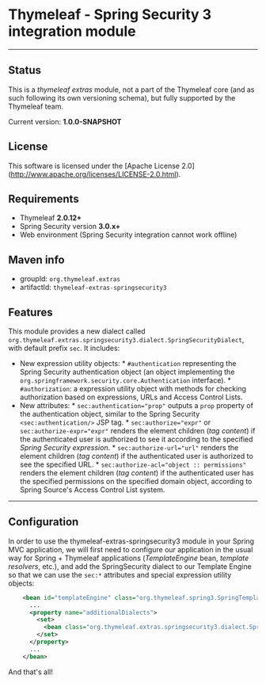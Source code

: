
Thymeleaf - Spring Security 3 integration module
================================================

------------------------------------------------------------------------------

Status
------

This is a *thymeleaf extras* module, not a part of the Thymeleaf core (and as
such following its own versioning schema), but fully supported by the 
Thymeleaf team.

Current version: **1.0.0-SNAPSHOT**


License
-------

This software is licensed under the [Apache License 2.0]
(http://www.apache.org/licenses/LICENSE-2.0.html).


Requirements
------------

  *   Thymeleaf **2.0.12+**
  *   Spring Security version **3.0.x+**
  *   Web environment (Spring Security integration cannot work offline)


Maven info
----------

  *   groupId: `org.thymeleaf.extras`   
  *   artifactId: `thymeleaf-extras-springsecurity3`


Features
--------

  This module provides a new dialect called `org.thymeleaf.extras.springsecurity3.dialect.SpringSecurityDialect`,
  with default prefix `sec`. It includes:
  
  *   New expression utility objects:
    *   `#authentication` representing the Spring Security authentication object
	    (an object implementing the `org.springframework.security.core.Authentication` interface).
	*   `#authorization`: a expression utility object with methods for checking authorization
	    based on expressions, URLs and Access Control Lists.
  *   New attributes:
    *   `sec:authentication="prop"` outputs a `prop` property of the authentication object, similar to the
	    Spring Security `<sec:authentication/>` JSP tag.
    *   `sec:authorize="expr"` or `sec:authorize-expr="expr"` renders the element children (*tag content*)
	    if the authenticated user is authorized to see it according to the specified *Spring Security expression*.
    *   `sec:authorize-url="url"` renders the element children (*tag content*)
	    if the authenticated user is authorized to see the specified URL.
    *   `sec:authorize-acl="object :: permissions"` renders the element children (*tag content*)
	    if the authenticated user has the specified permissions on the specified domain object, according
	    to Spring Source's Access Control List system.

------------------------------------------------------------------------------

	
Configuration
-------------

In order to use the thymeleaf-extras-springsecurity3 module in your Spring MVC application,
we will first need to configure our application in the usual way for
Spring + Thymeleaf applications (*TemplateEngine* bean, *template resolvers*, 
etc.), and add the SpringSecurity dialect to our Template Engine so that we
can use the `sec:*` attributes and special expression utility objects:

```xml
    <bean id="templateEngine" class="org.thymeleaf.spring3.SpringTemplateEngine">
      ...
      <property name="additionalDialects">
        <set>
          <bean class="org.thymeleaf.extras.springsecurity3.dialect.SpringSecurityDialect"/>
        </set>
      </property>
	  ...
    </bean>
```

And that's all!



